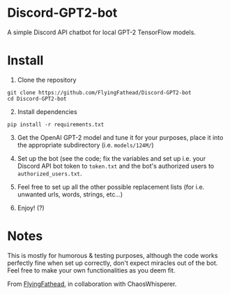 # Discord-GPT2-bot
A simple Discord API chatbot for local GPT-2 TensorFlow models.

# Install
1. Clone the repository

```
git clone https://github.com/FlyingFathead/Discord-GPT2-bot
cd Discord-GPT2-bot
```

2. Install dependencies
```
pip install -r requirements.txt
```

3. Get the OpenAI GPT-2 model and tune it for your purposes, place it into the appropriate subdirectory (i.e. `models/124M/`)

4. Set up the bot (see the code; fix the variables and set up i.e. your Discord API bot token to `token.txt` and the bot's authorized users to `authorized_users.txt`.

5. Feel free to set up all the other possible replacement lists (for i.e. unwanted urls, words, strings, etc...)

6. Enjoy! (?)

# Notes
This is mostly for humorous & testing purposes, although the code works perfectly fine when set up correctly, don't expect miracles out of the bot. Feel free to make your own functionalities as you deem fit.

From [FlyingFathead](https://github.com/FlyingFathead/), in collaboration with ChaosWhisperer.
